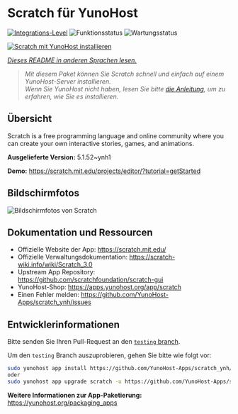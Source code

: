 <!--
N.B.: Diese README wurde automatisch von <https://github.com/YunoHost/apps/tree/master/tools/readme_generator> generiert.
Sie darf NICHT von Hand bearbeitet werden.
-->

# Scratch für YunoHost

[![Integrations-Level](https://apps.yunohost.org/badge/integration/scratch)](https://ci-apps.yunohost.org/ci/apps/scratch/)
![Funktionsstatus](https://apps.yunohost.org/badge/state/scratch)
![Wartungsstatus](https://apps.yunohost.org/badge/maintained/scratch)

[![Scratch mit YunoHost installieren](https://install-app.yunohost.org/install-with-yunohost.svg)](https://install-app.yunohost.org/?app=scratch)

*[Dieses README in anderen Sprachen lesen.](./ALL_README.md)*

> *Mit diesem Paket können Sie Scratch schnell und einfach auf einem YunoHost-Server installieren.*  
> *Wenn Sie YunoHost nicht haben, lesen Sie bitte [die Anleitung](https://yunohost.org/install), um zu erfahren, wie Sie es installieren.*

## Übersicht

Scratch is a free programming language and online community where you can create your own interactive stories, games, and animations.

**Ausgelieferte Version:** 5.1.52~ynh1

**Demo:** <https://scratch.mit.edu/projects/editor/?tutorial=getStarted>

## Bildschirmfotos

![Bildschirmfotos von Scratch](./doc/screenshots/800px-Scratch_3.0_Éditeur.png)

## Dokumentation und Ressourcen

- Offizielle Website der App: <https://scratch.mit.edu/>
- Offizielle Verwaltungsdokumentation: <https://scratch-wiki.info/wiki/Scratch_3.0>
- Upstream App Repository: <https://github.com/scratchfoundation/scratch-gui>
- YunoHost-Shop: <https://apps.yunohost.org/app/scratch>
- Einen Fehler melden: <https://github.com/YunoHost-Apps/scratch_ynh/issues>

## Entwicklerinformationen

Bitte senden Sie Ihren Pull-Request an den [`testing` branch](https://github.com/YunoHost-Apps/scratch_ynh/tree/testing).

Um den `testing` Branch auszuprobieren, gehen Sie bitte wie folgt vor:

```bash
sudo yunohost app install https://github.com/YunoHost-Apps/scratch_ynh/tree/testing --debug
oder
sudo yunohost app upgrade scratch -u https://github.com/YunoHost-Apps/scratch_ynh/tree/testing --debug
```

**Weitere Informationen zur App-Paketierung:** <https://yunohost.org/packaging_apps>
